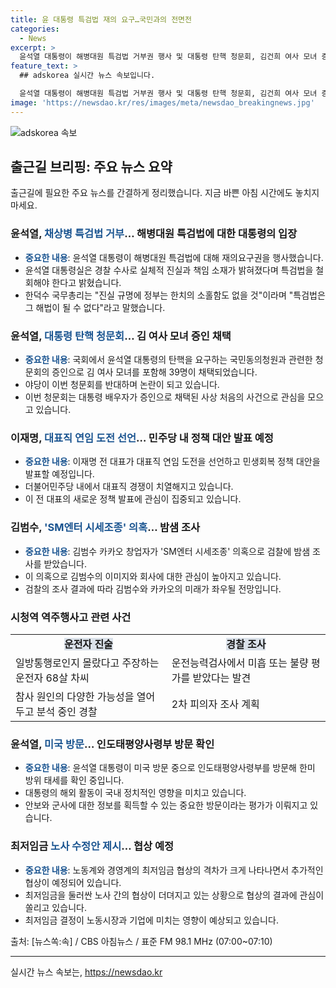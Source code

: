 ```yaml
---
title: 윤 대통령 특검법 재의 요구…국민과의 전면전
categories:
  - News
excerpt: >
  윤석열 대통령이 해병대원 특검법 거부권 행사 및 대통령 탄핵 청문회, 김건희 여사 모녀 증인 채택, 이재명 전 민주당 대표 선언, 도이치모터스 공범 논란, 김범수 검찰 조사, 시청역 역주행사고 운전자 진술, 윤석열 대통령 미국 방문, 최저임금 노사 수정안 제시 등의 다양한 이슈가 화제이며, 민주당과 야당 사이의 갈등과 대통령과의 논란이 계속되고 있습니다.
feature_text: >
  ## adskorea 실시간 뉴스 속보입니다.

  윤석열 대통령이 해병대원 특검법 거부권 행사 및 대통령 탄핵 청문회, 김건희 여사 모녀 증인 채택, 이재명 전 민주당 대표 선언, 도이치모터스 공범 논란, 김범수 검찰 조사, 시청역 역주행사고 운전자 진술, 윤석열 대통령 미국 방문, 최저임금 노사 수정안 제시 등의 다양한 이슈가 화제이며, 민주당과 야당 사이의 갈등과 대통령과의 논란이 계속되고 있습니다.
image: 'https://newsdao.kr/res/images/meta/newsdao_breakingnews.jpg'
---
```


<p><img src="https://newsdao.kr/res/images/meta/newsdao_breakingnews.jpg" alt="adskorea 속보" /></p>

<h2 data-ke-size="size26">출근길 브리핑: 주요 뉴스 요약</h2>

<p data-ke-size="size16">출근길에 필요한 주요 뉴스를 간결하게 정리했습니다. 지금 바쁜 아침 시간에도 놓치지 마세요.</p>

<h3>윤석열, <b><span style="color: #1a5490;">채상병 특검법 거부</span></b>… 해병대원 특검법에 대한 대통령의 입장</h3>

<ul>
    <li><b><span style="color: #1a5490;">중요한 내용</span></b>: 윤석열 대통령이 해병대원 특검법에 대해 재의요구권을 행사했습니다.</li>
    <li>윤석열 대통령실은 경찰 수사로 실체적 진실과 책임 소재가 밝혀졌다며 특검법을 철회해야 한다고 밝혔습니다.</li>
    <li>한덕수 국무총리는 "진실 규명에 정부는 한치의 소홀함도 없을 것"이라며 "특검법은 그 해법이 될 수 없다"라고 말했습니다.</li>
</ul>

<h3>윤석열, <b><span style="color: #1a5490;">대통령 탄핵 청문회</span></b>… 김 여사 모녀 증인 채택</h3>

<ul>
    <li><b><span style="color: #1a5490;">중요한 내용</span></b>: 국회에서 윤석열 대통령의 탄핵을 요구하는 국민동의청원과 관련한 청문회의 증인으로 김 여사 모녀를 포함해 39명이 채택되었습니다.</li>
    <li>야당이 이번 청문회를 반대하며 논란이 되고 있습니다.</li>
    <li>이번 청문회는 대통령 배우자가 증인으로 채택된 사상 처음의 사건으로 관심을 모으고 있습니다.</li>
</ul>

<h3>이재명, <b><span style="color: #1a5490;">대표직 연임 도전 선언</span></b>… 민주당 내 정책 대안 발표 예정</h3>

<ul>
    <li><b><span style="color: #1a5490;">중요한 내용</span></b>: 이재명 전 대표가 대표직 연임 도전을 선언하고 민생회복 정책 대안을 발표할 예정입니다.</li>
    <li>더불어민주당 내에서 대표직 경쟁이 치열해지고 있습니다.</li>
    <li>이 전 대표의 새로운 정책 발표에 관심이 집중되고 있습니다.</li>
</ul>

<h3>김범수, <b><span style="color: #1a5490;">'SM엔터 시세조종' 의혹</span></b>… 밤샘 조사</h3>

<ul>
    <li><b><span style="color: #1a5490;">중요한 내용</span></b>: 김범수 카카오 창업자가 'SM엔터 시세조종' 의혹으로 검찰에 밤샘 조사를 받았습니다.</li>
    <li>이 의혹으로 김범수의 이미지와 회사에 대한 관심이 높아지고 있습니다.</li>
    <li>검찰의 조사 결과에 따라 김범수와 카카오의 미래가 좌우될 전망입니다.</li>
</ul>

<h3>시청역 역주행사고 관련 사건</h3>

<table>
    <tr>
        <td style="text-align: center; height: 17px;"><b><span style="background-color: #21538527;">운전자 진술</span></b></td>
        <td style="text-align: center; height: 17px;"><b><span style="background-color: #21538527;">경찰 조사</span></b></td>
    </tr>
    <tr>
        <td>일방통행로인지 몰랐다고 주장하는 운전자 68살 차씨</td>
        <td>운전능력검사에서 미흡 또는 불량 평가를 받았다는 발견</td>
    </tr>
    <tr>
        <td>참사 원인의 다양한 가능성을 열어두고 분석 중인 경찰</td>
        <td>2차 피의자 조사 계획</td>
    </tr>
</table>

<h3>윤석열, <b><span style="color: #1a5490;">미국 방문</span></b>… 인도태평양사령부 방문 확인</h3>

<ul>
    <li><b><span style="color: #1a5490;">중요한 내용</span></b>: 윤석열 대통령이 미국 방문 중으로 인도태평양사령부를 방문해 한미 방위 태세를 확인 중입니다.</li>
    <li>대통령의 해외 활동이 국내 정치적인 영향을 미치고 있습니다.</li>
    <li>안보와 군사에 대한 정보를 획득할 수 있는 중요한 방문이라는 평가가 이뤄지고 있습니다.</li>
</ul>

<h3>최저임금 <b><span style="color: #1a5490;">노사 수정안 제시</span></b>… 협상 예정</h3>

<ul>
    <li><b><span style="color: #1a5490;">중요한 내용</span></b>: 노동계와 경영계의 최저임금 협상의 격차가 크게 나타나면서 추가적인 협상이 예정되어 있습니다.</li>
    <li>최저임금을 둘러싼 노사 간의 협상이 더뎌지고 있는 상황으로 협상의 결과에 관심이 쏠리고 있습니다.</li>
    <li>최저임금 결정이 노동시장과 기업에 미치는 영향이 예상되고 있습니다.</li>
</ul>

<p data-ke-size="size16">출처: [뉴스쏙:속] / CBS 아침뉴스 / 표준 FM 98.1 MHz (07:00~07:10)</p>

<hr>

<p data-ke-size="size16"></p>
실시간 뉴스 속보는, <a href="https://newsdao.kr" rel="dofollow">https://newsdao.kr</a>


